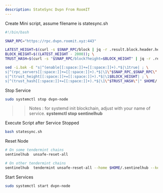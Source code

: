 ```yaml
---
description: StateSync Dvpn From RoomIT
---
```


Create Mini script, assume filename is statesync.sh

```bash
#!/bin/bash

SNAP_RPC="https://rpc.dvpn.roomit.xyz:443"

LATEST_HEIGHT=$(curl -s $SNAP_RPC/block | jq -r .result.block.header.height); \
BLOCK_HEIGHT=$((LATEST_HEIGHT - 2000)); \
TRUST_HASH=$(curl -s "$SNAP_RPC/block?height=$BLOCK_HEIGHT" | jq -r .result.block_id.hash)

sed -i.bak -E "s|^(enable[[:space:]]+=[[:space:]]+).*$|\1true| ; \
s|^(rpc_servers[[:space:]]+=[[:space:]]+).*$|\1\"$SNAP_RPC,$SNAP_RPC\"| ; \
s|^(trust_height[[:space:]]+=[[:space:]]+).*$|\1$BLOCK_HEIGHT| ; \
s|^(trust_hash[[:space:]]+=[[:space:]]+).*$|\1\"$TRUST_HASH\"|" $HOME/.sentinelhub/config/config.toml
```


Stop Service
```bash
sudo systemctl stop dvpn-node
```

>> Notes : for systemd init blockchain, adjust with your name of service. __systemctl stop sentinelhub__


Execute Script after Service Stopped
```bash
bash statesync.sh
```

Reset Node
```bash
# On some tendermint chains
sentinelhub  unsafe-reset-all

# On other tendermint chains
sentinelhub  tendermint unsafe-reset-all --home $HOME/.sentinelhub --keep-addr-book
```

Start Services
```bash
sudo systemctl start dvpn-node
```